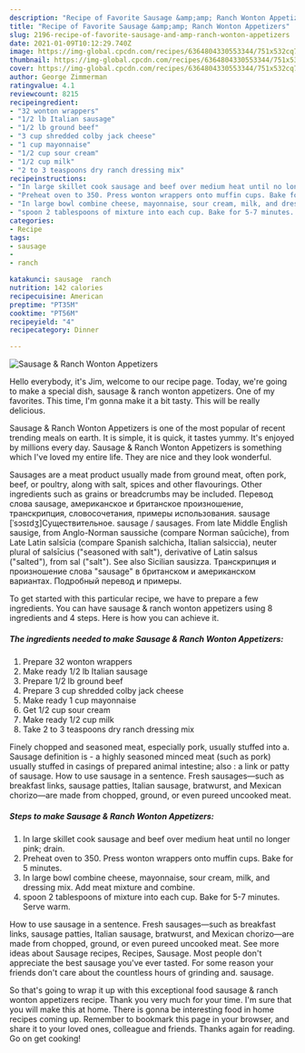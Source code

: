 ```yaml
---
description: "Recipe of Favorite Sausage &amp;amp; Ranch Wonton Appetizers"
title: "Recipe of Favorite Sausage &amp;amp; Ranch Wonton Appetizers"
slug: 2196-recipe-of-favorite-sausage-and-amp-ranch-wonton-appetizers
date: 2021-01-09T10:12:29.740Z
image: https://img-global.cpcdn.com/recipes/6364804330553344/751x532cq70/sausage-ranch-wonton-appetizers-recipe-main-photo.jpg
thumbnail: https://img-global.cpcdn.com/recipes/6364804330553344/751x532cq70/sausage-ranch-wonton-appetizers-recipe-main-photo.jpg
cover: https://img-global.cpcdn.com/recipes/6364804330553344/751x532cq70/sausage-ranch-wonton-appetizers-recipe-main-photo.jpg
author: George Zimmerman
ratingvalue: 4.1
reviewcount: 8215
recipeingredient:
- "32 wonton wrappers"
- "1/2 lb Italian sausage"
- "1/2 lb ground beef"
- "3 cup shredded colby jack cheese"
- "1 cup mayonnaise"
- "1/2 cup sour cream"
- "1/2 cup milk"
- "2 to 3 teaspoons dry ranch dressing mix"
recipeinstructions:
- "In large skillet cook sausage and beef over medium heat until no longer pink; drain."
- "Preheat oven to 350. Press wonton wrappers onto muffin cups. Bake for 5 minutes."
- "In large bowl combine cheese, mayonnaise, sour cream, milk, and dressing mix. Add meat mixture and combine."
- "spoon 2 tablespoons of mixture into each cup. Bake for 5-7 minutes. Serve warm."
categories:
- Recipe
tags:
- sausage
- 
- ranch

katakunci: sausage  ranch 
nutrition: 142 calories
recipecuisine: American
preptime: "PT35M"
cooktime: "PT56M"
recipeyield: "4"
recipecategory: Dinner

---
```



![Sausage &amp; Ranch Wonton Appetizers](https://img-global.cpcdn.com/recipes/6364804330553344/751x532cq70/sausage-ranch-wonton-appetizers-recipe-main-photo.jpg)

Hello everybody, it's Jim, welcome to our recipe page. Today, we're going to make a special dish, sausage &amp; ranch wonton appetizers. One of my favorites. This time, I'm gonna make it a bit tasty. This will be really delicious.

Sausage &amp; Ranch Wonton Appetizers is one of the most popular of recent trending meals on earth. It is simple, it is quick, it tastes yummy. It's enjoyed by millions every day. Sausage &amp; Ranch Wonton Appetizers is something which I've loved my entire life. They are nice and they look wonderful.

Sausages are a meat product usually made from ground meat, often pork, beef, or poultry, along with salt, spices and other flavourings. Other ingredients such as grains or breadcrumbs may be included. Перевод слова sausage, американское и британское произношение, транскрипция, словосочетания, примеры использования. sausage [ˈsɔsɪdʒ]Существительное. sausage / sausages. From late Middle English sausige, from Anglo-Norman saussiche (compare Norman saûciche), from Late Latin salsīcia (compare Spanish salchicha, Italian salsiccia), neuter plural of salsīcius (&#34;seasoned with salt&#34;), derivative of Latin salsus (&#34;salted&#34;), from sal (&#34;salt&#34;). See also Sicilian sausizza. Транскрипция и произношение слова &#34;sausage&#34; в британском и американском вариантах. Подробный перевод и примеры.


To get started with this particular recipe, we have to prepare a few ingredients. You can have sausage &amp; ranch wonton appetizers using 8 ingredients and 4 steps. Here is how you can achieve it.

<!--inarticleads1-->

##### The ingredients needed to make Sausage &amp; Ranch Wonton Appetizers:

1. Prepare 32 wonton wrappers
1. Make ready 1/2 lb Italian sausage
1. Prepare 1/2 lb ground beef
1. Prepare 3 cup shredded colby jack cheese
1. Make ready 1 cup mayonnaise
1. Get 1/2 cup sour cream
1. Make ready 1/2 cup milk
1. Take 2 to 3 teaspoons dry ranch dressing mix


Finely chopped and seasoned meat, especially pork, usually stuffed into a. Sausage definition is - a highly seasoned minced meat (such as pork) usually stuffed in casings of prepared animal intestine; also : a link or patty of sausage. How to use sausage in a sentence. Fresh sausages—such as breakfast links, sausage patties, Italian sausage, bratwurst, and Mexican chorizo—are made from chopped, ground, or even pureed uncooked meat. 

<!--inarticleads2-->

##### Steps to make Sausage &amp; Ranch Wonton Appetizers:

1. In large skillet cook sausage and beef over medium heat until no longer pink; drain.
1. Preheat oven to 350. Press wonton wrappers onto muffin cups. Bake for 5 minutes.
1. In large bowl combine cheese, mayonnaise, sour cream, milk, and dressing mix. Add meat mixture and combine.
1. spoon 2 tablespoons of mixture into each cup. Bake for 5-7 minutes. Serve warm.


How to use sausage in a sentence. Fresh sausages—such as breakfast links, sausage patties, Italian sausage, bratwurst, and Mexican chorizo—are made from chopped, ground, or even pureed uncooked meat. See more ideas about Sausage recipes, Recipes, Sausage. Most people don&#39;t appreciate the best sausage you&#39;ve ever tasted. For some reason your friends don&#39;t care about the countless hours of grinding and. sausage. 

So that's going to wrap it up with this exceptional food sausage &amp; ranch wonton appetizers recipe. Thank you very much for your time. I'm sure that you will make this at home. There is gonna be interesting food in home recipes coming up. Remember to bookmark this page in your browser, and share it to your loved ones, colleague and friends. Thanks again for reading. Go on get cooking!
